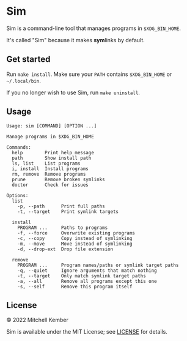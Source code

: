 # Sim

Sim is a command-line tool that manages programs in `$XDG_BIN_HOME`.

It's called "Sim" because it makes **sym**links by default.

## Get started

Run `make install`. Make sure your `PATH` contains `$XDG_BIN_HOME` or `~/.local/bin`.

If you no longer wish to use Sim, run `make uninstall`.

## Usage

```
Usage: sim [COMMAND] [OPTION ...]

Manage programs in $XDG_BIN_HOME

Commands:
  help        Print help message
  path        Show install path
  ls, list    List programs
  i, install  Install programs
  rm, remove  Remove programs
  prune       Remove broken symlinks
  doctor      Check for issues

Options:
  list
    -p, --path      Print full paths
    -t, --target    Print symlink targets

  install
    PROGRAM ...     Paths to programs
    -f, --force     Overwrite existing programs
    -c, --copy      Copy instead of symlinking
    -m, --move      Move instead of symlinking
    -d, --drop-ext  Drop file extension

  remove
    PROGRAM ...     Program names/paths or symlink target paths
    -q, --quiet     Ignore arguments that match nothing
    -t, --target    Only match symlink target paths
    -a, --all       Remove all programs except this one
    -s, --self      Remove this program itself
```

## License

© 2022 Mitchell Kember

Sim is available under the MIT License; see [LICENSE](LICENSE.md) for details.
